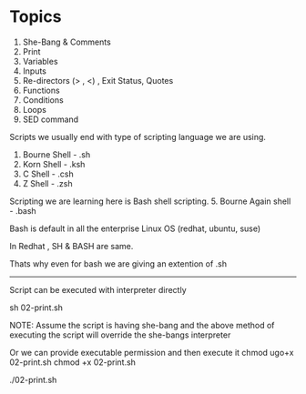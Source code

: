 # Topics

1. She-Bang & Comments 
2. Print 
3. Variables 
4. Inputs
5. Re-directors (> , <) , Exit Status, Quotes
6. Functions 
7. Conditions 
8. Loops
9. SED command 

Scripts we usually end with type of scripting language we are using.
1. Bourne Shell - .sh 
2. Korn Shell - .ksh 
3. C Shell - .csh 
4. Z Shell - .zsh 

Scripting we are learning here is Bash shell scripting.
5. Bourne Again shell - .bash 

Bash is default in all the enterprise Linux OS (redhat, ubuntu, suse)

In Redhat , SH & BASH are same.

Thats why even for  bash we are giving an extention of .sh 


-----------

Script can be executed with interpreter directly

sh 02-print.sh 

NOTE: Assume the script is having she-bang and the above method of executing the script will override the she-bangs interpreter

Or we can provide executable permission and then execute it 
chmod ugo+x 02-print.sh
chmod +x 02-print.sh

./02-print.sh

